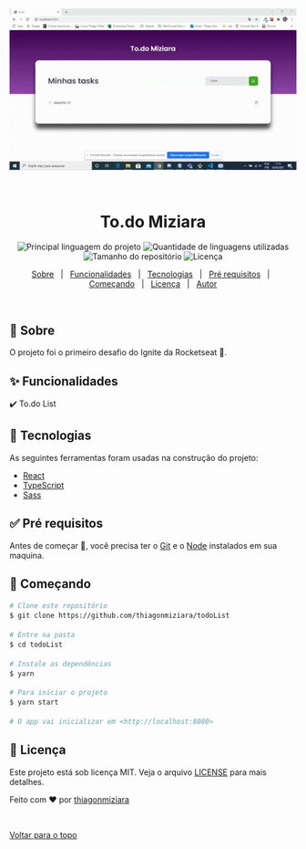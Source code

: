 <div align="center" id="top"> 
  <img src="./public/gif.gif" alt="to.doList" />

  &#xa0;

  <!-- <a href="https://01githubexplorer.netlify.com">Demo</a> -->
</div>

<h1 align="center">To.do Miziara</h1>

<p align="center">
  <img alt="Principal linguagem do projeto" src="https://img.shields.io/github/languages/top/thiagonmiziara/todoList?color=56BEB8">

  <img alt="Quantidade de linguagens utilizadas" src="https://img.shields.io/github/languages/count/thiagonmiziara/todoList?color=56BEB8">

  <img alt="Tamanho do repositório" src="https://img.shields.io/github/repo-size/thiagonmiziara/todoList?color=56BEB8">

  <img alt="Licença" src="https://img.shields.io/github/license/thiagonmiziara/todoList?color=56BEB8">

  <!-- <img alt="Github issues" src="https://img.shields.io/github/issues/thiagonmiziara/01-github-explorer?color=56BEB8" /> -->

  <!-- <img alt="Github forks" src="https://img.shields.io/github/forks/thiagonmiziara/01-github-explorer?color=56BEB8" /> -->

  <!-- <img alt="Github stars" src="https://img.shields.io/github/stars/thiagonmiziara/01-github-explorer?color=56BEB8" /> -->
</p>

<!-- Status -->

<!-- <h4 align="center"> 
	🚧  01 Github Explorer 🚀 Em construção...  🚧
</h4> 

<hr> -->

<p align="center">
  <a href="#dart-sobre">Sobre</a> &#xa0; | &#xa0; 
  <a href="#sparkles-funcionalidades">Funcionalidades</a> &#xa0; | &#xa0;
  <a href="#rocket-tecnologias">Tecnologias</a> &#xa0; | &#xa0;
  <a href="#white_check_mark-pré-requesitos">Pré requisitos</a> &#xa0; | &#xa0;
  <a href="#checkered_flag-começando">Começando</a> &#xa0; | &#xa0;
  <a href="#memo-licença">Licença</a> &#xa0; | &#xa0;
  <a href="https://github.com/thiagonmiziara" target="_blank">Autor</a>
</p>

<br>

## :dart: Sobre ##
O projeto foi o primeiro desafio do Ignite da Rocketseat 🚀.


## :sparkles: Funcionalidades ##

:heavy_check_mark: To.do List


## :rocket: Tecnologias ##

As seguintes ferramentas foram usadas na construção do projeto:


- [React](https://pt-br.reactjs.org/)
- [TypeScript](https://www.typescriptlang.org/)
- [Sass](https://sass.dev/)

## :white_check_mark: Pré requisitos ##

Antes de começar :checkered_flag:, você precisa ter o [Git](https://git-scm.com) e o [Node](https://nodejs.org/en/) instalados em sua maquina.

## :checkered_flag: Começando ##

```bash
# Clone este repositório
$ git clone https://github.com/thiagonmiziara/todoList

# Entre na pasta
$ cd todoList

# Instale as dependências
$ yarn

# Para iniciar o projeto
$ yarn start

# O app vai inicializar em <http://localhost:8080>
```

## :memo: Licença ##

Este projeto está sob licença MIT. Veja o arquivo [LICENSE](LICENSE.md) para mais detalhes.


Feito com :heart: por <a href="https://github.com/thiagonmiziara" target="_blank">thiagonmiziara</a>

&#xa0;

<a href="#top">Voltar para o topo</a>
